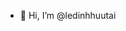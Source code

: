 - 👋 Hi, I’m @ledinhhuutai


<!---
ledinhhuutai/ledinhhuutai is a ✨ special ✨ repository because its `README.md` (this file) appears on your GitHub profile.
You can click the Preview link to take a look at your changes.
--->
